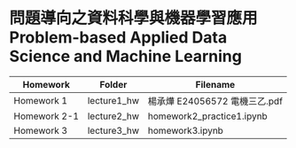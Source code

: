 問題導向之資料科學與機器學習應用  
Problem-based Applied Data Science
and Machine Learning
==

Homework     | Folder      | Filename
-----------  |-------------|---- 
Homework 1   | lecture1_hw | 楊承燁 E24056572 電機三乙.pdf
Homework 2-1 | lecture2_hw |homework2_practice1.ipynb
Homework 3   | lecture3_hw | homework3.ipynb
